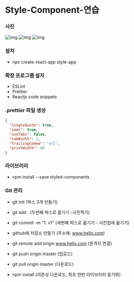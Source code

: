 # Style-Component-연습

### 사진

![img](https://github.com/hue0421/React-style-app/blob/master/preview/1.jpg)
![img](https://github.com/hue0421/React-style-app/blob/master/preview/2.jpg)
![img](https://github.com/hue0421/React-style-app/blob/master/preview/3.jpg)

### 설치

- npx create-react-app style-app

### 확장 프로그램 설치

- ESLint
- Prettier
- Reactjs code snippets

### .prettier 파일 생성

<!-- ```java  //이런식으로 확장자 표시하면 바뀜
public static void main(String args[]){
g
}
``` -->

```json
{
  "singleQuote": true,
  "semi": true,
  "useTabs": false,
  "tabWidth": 2,
  "trailingComma": "all",
  "printWidth": 80
}
```

### 라이브러리

- npm install --save styled-components

### Git 관리

- git init (박스 3개 만들기)
- git add . (두번째 박스로 옮기기 -사진찍기)
- git commit -m "1. v1" (세번째 박스로 옮기기 - 사진첩에 옮기기)

- github에 저장소 만들기 (주소예: www.hello.com)

- git remote add origin www.hello.com (원격지 연결)

- git push origin master (업로드)

- git pull origin master (다운로드)
- npm install (의존성 다운로드, 최초 한번 라이브러리 동기화)

